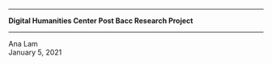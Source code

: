--------------

**Digital Humanities Center Post Bacc Research Project**

---------------

Ana Lam  
January 5, 2021  

